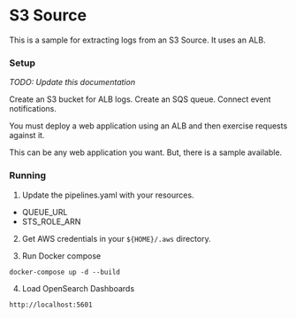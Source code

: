 # S3 Source

This is a sample for extracting logs from an S3 Source. It uses
an ALB.

### Setup

_TODO: Update this documentation_

Create an S3 bucket for ALB logs. Create an SQS queue. Connect event notifications.

You must deploy a web application using an ALB and then exercise requests
against it.

This can be any web application you want. But, there is a sample available.

### Running

1. Update the pipelines.yaml with your resources.

* QUEUE_URL
* STS_ROLE_ARN

2. Get AWS credentials in your `${HOME}/.aws` directory.

3. Run Docker compose

```
docker-compose up -d --build
```

4. Load OpenSearch Dashboards

```
http://localhost:5601
```

